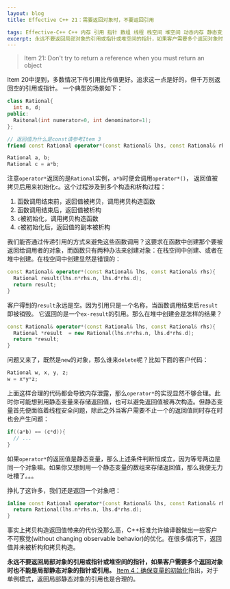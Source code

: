 ```yaml
---
layout: blog
title: Effective C++ 21：需要返回对象时，不要返回引用

tags: Effective-C++ C++ 内存 引用 指针 数组 线程 栈空间 堆空间 动态内存 静态变量 拷贝构造函数
excerpt: 永远不要返回局部对象的引用或指针或堆空间的指针，如果客户需要多个返回对象时也不能是局部静态对象的指针或引用。
---
```


> Item 21: Don't try to return a reference when you must return an object

Item 20中提到，多数情况下传引用比传值更好。追求这一点是好的，但千万别返回空的引用或指针。
一个典型的场景如下：

```cpp
class Rational{
  int n, d;
public:
  Raitonal(int numerator=0, int denominator=1);
};

// 返回值为什么是const请参考Item 3
friend const Rational operator*(const Rational& lhs, const Rational& rhs);

Rational a, b;
Rational c = a*b;
```

<!--more-->

注意`operator*`返回的是`Rational`实例，`a*b`时便会调用`operator*()`，
返回值被拷贝后用来初始化`c`。这个过程涉及到多个构造和析构过程：

1. 函数调用结束前，返回值被拷贝，调用拷贝构造函数
2. 函数调用结束后，返回值被析构
3. `c`被初始化，调用拷贝构造函数
3. `c`被初始化后，返回值的副本被析构

我们能否通过传递引用的方式来避免这些函数调用？这要求在函数中创建那个要被返回给调用者的对象，而函数只有两种办法来创建对象：在栈空间中创建、或者在堆中创建。在栈空间中创建显然是错误的：

```cpp
const Rational& operator*(const Rational& lhs, const Rational& rhs){
  Rational result(lhs.n*rhs.n, lhs.d*rhs.d);
  return result;
}
```

客户得到的`result`永远是空。因为引用只是一个名称，当函数调用结束后`result`即被销毁。
它返回的是一个`ex-result`的引用。那么在堆中创建会是怎样的结果？

```cpp
const Rational& operator*(const Rational& lhs, const Rational& rhs){
  Rational *result  = new Rational(lhs.n*rhs.n, lhs.d*rhs.d);
  return *result;
}
```

问题又来了，既然是`new`的对象，那么谁来`delete`呢？比如下面的客户代码：

```cpp
Rational w, x, y, z;
w = x*y*z;
```

上面这样合理的代码都会导致内存泄露，那么`operator*`的实现显然不够合理。此时你可能想到用静态变量来存储返回值，也可以避免返回值被再次构造。但静态变量首先便面临着线程安全问题，除此之外当客户需要不止一个的返回值同时存在时也会产生问题：

```cpp
if((a*b) == (c*d)){
  // ...
}
```

如果`operator*`的返回值是静态变量，那么上述条件判断恒成立，因为等号两边是同一个对象嘛。如果你又想到用一个静态变量的数组来存储返回值，那么我便无力吐槽了。。。

挣扎了这许多，我们还是返回一个对象吧：

```cpp
inline const Rational operator*(const Rational& lhs, const Rational& rhs){
  return Rational(lhs.n*rhs.n, lhs.d*rhs.d);
}
```

事实上拷贝构造返回值带来的代价没那么高，C++标准允许编译器做出一些客户不可察觉(without changing observable behavior)的优化。在很多情况下，返回值并未被析构和拷贝构造。

**永远不要返回局部对象的引用或指针或堆空间的指针，如果客户需要多个返回对象时也不能是局部静态对象的指针或引用。**
[Item 4：确保变量的初始化][4]指出，对于单例模式，返回局部静态对象的引用也是合理的。

[4]: /2015/07/22/effective-cpp-4.html

